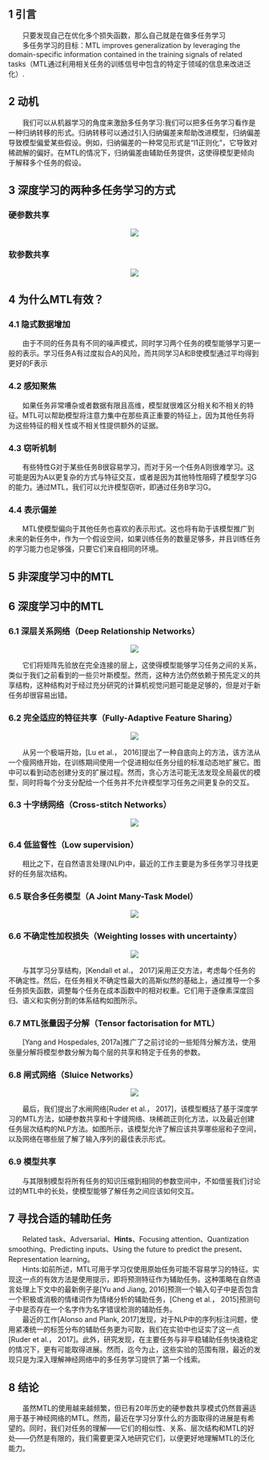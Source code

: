 ## 1 引言  
&emsp;&emsp;只要发现自己在优化多个损失函数，那么自己就是在做多任务学习  
&emsp;&emsp;多任务学习的目标：MTL improves generalization by leveraging the domain-specific information contained in the training signals of related tasks（MTL通过利用相关任务的训练信号中包含的特定于领域的信息来改进泛化）.  
## 2 动机  
&emsp;&emsp;我们可以从机器学习的角度来激励多任务学习:我们可以把多任务学习看作是一种归纳转移的形式。归纳转移可以通过引入归纳偏差来帮助改进模型，归纳偏差导致模型偏爱某些假设。例如，归纳偏差的一种常见形式是“l1正则化”，它导致对稀疏解的偏好。在MTL的情况下，归纳偏差由辅助任务提供，这使得模型更倾向于解释多个任务的假设。  
## 3 深度学习的两种多任务学习的方式  
### 硬参数共享  
<div align=center><img src="./pictures/An_Overview_of_Multi-Task_Learning_in_Deep_Neural_Networks/hard_parameter_sharing.png"/></div>  

### 软参数共享  
<div align=center><img src="./pictures/An_Overview_of_Multi-Task_Learning_in_Deep_Neural_Networks/soft_parameter_sharing.png"/></div>  

## 4 为什么MTL有效？  
### 4.1 隐式数据增加  
&emsp;&emsp;由于不同的任务具有不同的噪声模式，同时学习两个任务的模型能够学习更一般的表示。学习任务A有过度拟合A的风险，而共同学习A和B使模型通过平均得到更好的F表示  
### 4.2 感知聚焦  
&emsp;&emsp;如果任务非常嘈杂或者数据有限且高维，模型就很难区分相关和不相关的特征。MTL可以帮助模型将注意力集中在那些真正重要的特征上，因为其他任务将为这些特征的相关性或不相关性提供额外的证据。  
### 4.3 窃听机制  
&emsp;&emsp;有些特性G对于某些任务B很容易学习，而对于另一个任务A则很难学习。这可能是因为A以更复杂的方式与特征交互，或者是因为其他特性阻碍了模型学习G的能力。通过MTL，我们可以允许模型窃听，即通过任务B学习G。  
### 4.4 表示偏差  
&emsp;&emsp;MTL使模型偏向于其他任务也喜欢的表示形式。这也将有助于该模型推广到未来的新任务中，作为一个假设空间，如果训练任务的数量足够多，并且训练任务的学习能力也足够强，只要它们来自相同的环境。  
## 5 非深度学习中的MTL  
## 6 深度学习中的MTL  
### 6.1 深层关系网络（Deep Relationship Networks）  
<div align=center><img src="./pictures/An_Overview_of_Multi-Task_Learning_in_Deep_Neural_Networks/Deep_Relationship_Networks.png"/></div>  

&emsp;&emsp;它们将矩阵先验放在完全连接的层上，这使得模型能够学习任务之间的关系，类似于我们之前看到的一些贝叶斯模型。然而，这种方法仍然依赖于预先定义的共享结构，这种结构对于经过充分研究的计算机视觉问题可能是足够的，但是对于新任务却很容易出错。  
### 6.2 完全适应的特征共享（Fully-Adaptive Feature Sharing）  
<div align=center><img src="./pictures/An_Overview_of_Multi-Task_Learning_in_Deep_Neural_Networks/Fully-Adaptive_Feature_Sharing.png"/></div>  

&emsp;&emsp;从另一个极端开始，[Lu et al.， 2016]提出了一种自底向上的方法，该方法从一个瘦网络开始，在训练期间使用一个促进相似任务分组的标准动态地扩展它。图中可以看到动态创建分支的扩展过程。然而，贪心方法可能无法发现全局最优的模型，同时将每个分支分配给一个任务并不允许模型学习任务之间更复杂的交互。  
### 6.3 十字绣网络（Cross-stitch Networks）  
<div align=center><img src="./pictures/An_Overview_of_Multi-Task_Learning_in_Deep_Neural_Networks/Cross-stitch_Networks.png"/></div>  

### 6.4 低监督性（Low supervision）  
&emsp;&emsp;相比之下，在自然语言处理(NLP)中，最近的工作主要是为多任务学习寻找更好的任务层次结构。

### 6.5 联合多任务模型（A Joint Many-Task Model）  
<div align=center><img src="./pictures/An_Overview_of_Multi-Task_Learning_in_Deep_Neural_Networks/A_Joint_Many-Task_Model.png"/></div>  

### 6.6 不确定性加权损失（Weighting losses with uncertainty）  
<div align=center><img src="./pictures/An_Overview_of_Multi-Task_Learning_in_Deep_Neural_Networks/Weighting_losses_with_uncertainty.png"/></div>  

&emsp;&emsp;与其学习分享结构，[Kendall et al.， 2017]采用正交方法，考虑每个任务的不确定性。然后，在任务相关不确定性最大的高斯似然的基础上，通过推导一个多任务损失函数，调整每个任务在成本函数中的相对权重。它们用于逐像素深度回归、语义和实例分割的体系结构如图所示。  
### 6.7 MTL张量因子分解（Tensor factorisation for MTL）  
&emsp;&emsp;[Yang and Hospedales, 2017a]推广了之前讨论的一些矩阵分解方法，使用张量分解将模型参数分解为每个层的共享和特定于任务的参数。  
### 6.8 闸式网络（Sluice Networks）  
<div align=center><img src="./pictures/An_Overview_of_Multi-Task_Learning_in_Deep_Neural_Networks/Sluice_Networks.png"/></div>  

&emsp;&emsp;最后，我们提出了水闸网络[Ruder et al.， 2017]，该模型概括了基于深度学习的MTL方法，如硬参数共享和十字缝网络、块稀疏正则化方法，以及最近创建任务层次结构的NLP方法。如图所示，该模型允许了解应该共享哪些层和子空间，以及网络在哪些层了解了输入序列的最佳表示形式。  
### 6.9 模型共享  
&emsp;&emsp;与其限制模型将所有任务的知识压缩到相同的参数空间中，不如借鉴我们讨论过的MTL中的长处，使模型能够了解任务之间应该如何交互。  
## 7 寻找合适的辅助任务  
&emsp;&emsp;Related task、Adversarial、**Hints**、Focusing attention、Quantization smoothing、Predicting inputs、Using the future to predict the present、Representation learning。  
&emsp;&emsp;Hints:如前所述，MTL可用于学习仅使用原始任务可能不容易学习的特征。实现这一点的有效方法是使用提示，即将预测特征作为辅助任务。这种策略在自然语言处理上下文中的最新例子是[Yu and Jiang, 2016]预测一个输入句子中是否包含一个积极或消极的情绪词作为情绪分析的辅助任务，[Cheng et al.， 2015]预测句子中是否存在一个名字作为名字错误检测的辅助任务。  
&emsp;&emsp;最近的工作[Alonso and Plank, 2017]发现，对于NLP中的序列标注问题，使用紧凑统一的标签分布的辅助任务更为可取，我们在实验中也证实了这一点[Ruder et al.， 2017]。此外，研究发现，在主要任务与非平稳辅助任务快速稳定的情况下，更有可能取得进展。然而，迄今为止，这些实验的范围有限，最近的发现只是为深入理解神经网络中的多任务学习提供了第一个线索。  
## 8 结论  
&emsp;&emsp;虽然MTL的使用越来越频繁，但已有20年历史的硬参数共享模式仍然普遍适用于基于神经网络的MTL。然而，最近在学习分享什么的方面取得的进展是有希望的。同时，我们对任务的理解——它们的相似性、关系、层次结构和MTL的好处——仍然是有限的，我们需要更深入地研究它们，以便更好地理解MTL的泛化能力。

